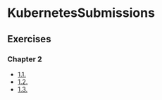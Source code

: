 # KubernetesSubmissions

## Exercises

### Chapter 2

- [1.1.](https://github.com/fialco/KubernetesSubmissions/tree/1.1/log_output)
- [1.2.](https://github.com/fialco/KubernetesSubmissions/tree/1.2/the_project/todo-app)
- [1.3.](https://github.com/fialco/KubernetesSubmissions/tree/1.3/log_output)
